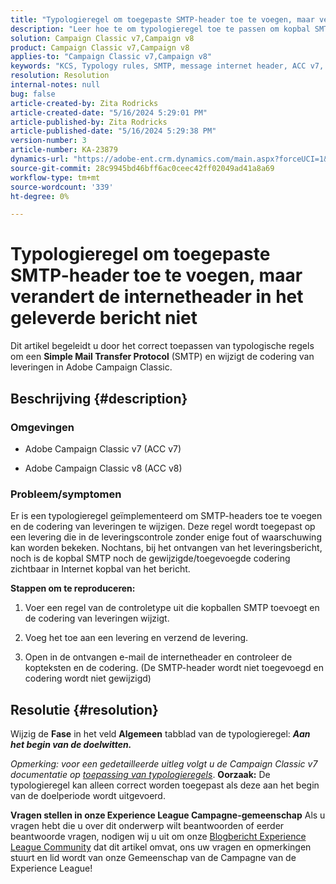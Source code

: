 ```yaml
---
title: "Typologieregel om toegepaste SMTP-header toe te voegen, maar verandert de internetheader in het geleverde bericht niet"
description: "Leer hoe te om typologieregel toe te passen om kopbal SMTP toe te voegen en de codering van leveringen in Adobe Campaign Classic te wijzigen."
solution: Campaign Classic v7,Campaign v8
product: Campaign Classic v7,Campaign v8
applies-to: "Campaign Classic v7,Campaign v8"
keywords: "KCS, Typology rules, SMTP, message internet header, ACC v7, ACC v8, Adobe Campaign Classic v7, Adobe Campaign Classic v8, Troubleshooting"
resolution: Resolution
internal-notes: null
bug: false
article-created-by: Zita Rodricks
article-created-date: "5/16/2024 5:29:01 PM"
article-published-by: Zita Rodricks
article-published-date: "5/16/2024 5:29:38 PM"
version-number: 3
article-number: KA-23879
dynamics-url: "https://adobe-ent.crm.dynamics.com/main.aspx?forceUCI=1&pagetype=entityrecord&etn=knowledgearticle&id=89e3efc2-a913-ef11-9f89-6045bd0298d4"
source-git-commit: 28c9945bd46bff6ac0ceec42ff02049ad41a8a69
workflow-type: tm+mt
source-wordcount: '339'
ht-degree: 0%

---
```


# Typologieregel om toegepaste SMTP-header toe te voegen, maar verandert de internetheader in het geleverde bericht niet


Dit artikel begeleidt u door het correct toepassen van typologische regels om een <b>Simple Mail Transfer Protocol</b> (SMTP) en wijzigt de codering van leveringen in Adobe Campaign Classic.

## Beschrijving {#description}


### <b>Omgevingen</b>

- Adobe Campaign Classic v7 (ACC v7)


- Adobe Campaign Classic v8 (ACC v8)




### <b>Probleem/symptomen</b>

Er is een typologieregel geïmplementeerd om SMTP-headers toe te voegen en de codering van leveringen te wijzigen. Deze regel wordt toegepast op een levering die in de leveringscontrole zonder enige fout of waarschuwing kan worden bekeken. Nochtans, bij het ontvangen van het leveringsbericht, noch is de kopbal SMTP noch de gewijzigde/toegevoegde codering zichtbaar in Internet kopbal van het bericht.

<b>Stappen om te reproduceren:</b>

1. Voer een regel van de controletype uit die kopballen SMTP toevoegt en de codering van leveringen wijzigt.


2. Voeg het toe aan een levering en verzend de levering.


3. Open in de ontvangen e-mail de internetheader en controleer de kopteksten en de codering. (De SMTP-header wordt niet toegevoegd en codering wordt niet gewijzigd)



## Resolutie {#resolution}


Wijzig de <b>Fase</b> in het veld <b>Algemeen</b> tabblad van de typologieregel: <b>*Aan het begin van de doelwitten.</b>*

*Opmerking: voor een gedetailleerde uitleg volgt u de Campaign Classic v7 documentatie op [toepassing van typologieregels](https://experienceleague.adobe.com/docs/campaign-classic/using/orchestrating-campaigns/campaign-optimization/control-rules.html)*.
<b>Oorzaak:</b>
De typologieregel kan alleen correct worden toegepast als deze aan het begin van de doelperiode wordt uitgevoerd.


<b>Vragen stellen in onze Experience League Campagne-gemeenschap</b>
Als u vragen hebt die u over dit onderwerp wilt beantwoorden of eerder beantwoorde vragen, nodigen wij u uit om onze [Blogbericht Experience League Community](https://experienceleaguecommunities.adobe.com/t5/adobe-campaign-classic-blogs/introducing-top-kcs-articles-curated-for-your-troubleshooting/bc-p/672426#M132 "Koppeling volgen") dat dit artikel omvat, ons uw vragen en opmerkingen stuurt en lid wordt van onze Gemeenschap van de Campagne van de Experience League!
